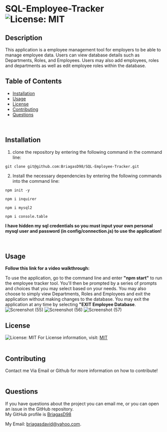 # SQL-Employee-Tracker  ![License: MIT](https://img.shields.io/badge/License-MIT-yellow.svg)

  ## Description
  This application is a employee management tool for employers to be able to manage employee data. Users can view database details such as Departments,
  Roles, and Employees. Users may also add employees, roles and departments as well as edit employee roles within the database.

  ## Table of Contents
  * [Installation](#Installation)
  * [Usage](#Usage)
  * [License](#License)
  * [Contributing](#Contributing)
  * [Questions](#Questions)
  <br/>
  
  ## Installation
  1) clone the repository by entering the following command in the command line: <br/> 
  ```
  git clone git@github.com:BriagasD98/SQL-Employee-Tracker.git
  ```
  2) Install the necessary dependencies by entering the following commands into the command line: <br/>
  ```
  npm init -y
  ```
  ```
  npm i inquirer
  ```
  ```
  npm i mysql2
  ```
  ```
  npm i console.table
  ```
  **I have hidden my sql credentials so you must input your own personal mysql user and password (in config/connection.js) to use the application!**
  
  <br/>
  
  ## Usage
  **Follow this link for a video walkthrough:**
  <br/>
  
  To use the application, go to the command line and enter **"npm start"** to run the employee tracker tool. You'll then be prompted
  by a series of prompts and choices that you may select based on your needs. You may also choose to simply view Departments,
  Roles and Employees and exit the application without making changes to the database. You may exit the application at any time
  by selecting **"EXIT Employee Database**.
  <br/>
  ![Screenshot (55)](https://user-images.githubusercontent.com/83102464/127918249-853227a4-3c64-436d-a327-8554a280f9ed.png)
  ![Screenshot (56)](https://user-images.githubusercontent.com/83102464/127918275-72d6ea46-d618-4fe5-b153-d888df91fa07.png)
  ![Screenshot (57)](https://user-images.githubusercontent.com/83102464/127918293-d764dec5-05fe-4649-ab21-d5c1920369f3.png)
  <br/>
  ## License
  ![License: MIT](https://img.shields.io/badge/License-MIT-yellow.svg)
  For License information, visit:
  [MIT](https://opensource.org/licenses/MIT)
  <br/>
  <br/>
  ## Contributing
  Contact me Via Email or Github for more information on how to contribute!
  <br/>
  <br/>
  
  ## Questions  
  If you have questions about the project you can email me, or you can open an issue in the GitHub repository.
  <br/>
  My GitHub profile is [BriagasD98](https://github.com/BriagasD98)  
    
  My Email: [briagasdavid@yahoo.com](mailto:briagasdavid@yahoo.com).
